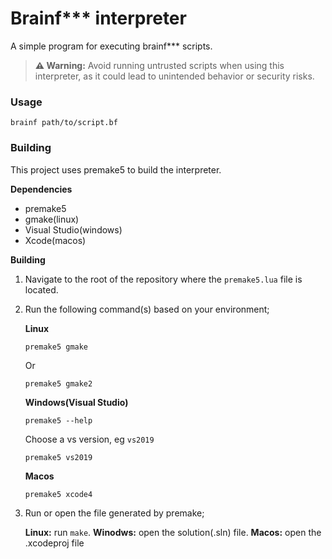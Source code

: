 # Brainf*** interpreter
A simple program for executing brainf*** scripts.

> **⚠ Warning:** Avoid running untrusted scripts when using this interpreter, as it could lead to unintended behavior or security risks.

### Usage

```
brainf path/to/script.bf
```

### Building
This project uses premake5 to build the interpreter. 

**Dependencies**
- premake5
- gmake(linux)
- Visual Studio(windows)
- Xcode(macos)

**Building**

1. Navigate to the root of the repository where the `premake5.lua` file is located.

2. Run the following command(s) based on your environment;

	**Linux**
	
	```
	premake5 gmake
	```
	
	Or 
	
	```
	premake5 gmake2
	```
	
	
	**Windows(Visual Studio)**
	
	```
	premake5 --help
	```
	
	Choose a vs version, eg `vs2019`
	
	```
	premake5 vs2019
	```
	
	**Macos**
	```
	premake5 xcode4
	```

3. Run or open the file generated by premake;
	
	**Linux:** run `make`.
	**Winodws:** open the solution(.sln) file.
	**Macos:** open the .xcodeproj file
